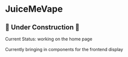 # JuiceMeVape
## :hammer: Under Construction :hammer:

Current Status: working on the home page <br></br>
Currently bringing in components for the frontend display

